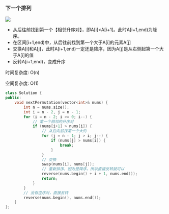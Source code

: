 ### 下一个排列

![](https://pic.leetcode-cn.com/e56a66ed318d1761cd8c8f9d1521f82a30c71ecc84f551912b90d8fe254c8f3d-image.png)

- 从后往前找到第一个【相邻升序对】，即A[i]<A[i+1]。此时A[i+1,end)为降序。
- 在区间[i+1,end)中，从后往前找到第一个大于A[i]的元素A[j]
- 交换A[i]和A[j]，此时A[i+1,end)一定还是降序，因为A[j]是从右侧起第一个大于A[i]的值
- 反转A[i+1,end)，变成升序

时间复杂度: O(n)

空间复杂度: O(1)

```c++
class Solution {
public:
    void nextPermutation(vector<int>& nums) {
        int n = nums.size();
        int i = n - 2, j = n - 1;
        for (i = n - 2; i >= 0; i--) {
            // 第一个相邻的升序对
            if (nums[i+1] > nums[i]) {
                // 从后向前找第一个大的
                for (j = n - 1; j > i; j--) {
                    if (nums[j] > nums[i]) {
                        break;
                    }
                }
                // 交换
                swap(nums[i], nums[j]);
                // 重新排序，因为是降序，所以直接反转就可以
                reverse(nums.begin() + i + 1, nums.end());
                return;
            }
        }
        // 没有逆序对，直接反转
        reverse(nums.begin(), nums.end());
    }
};
```
